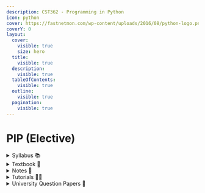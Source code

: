 ```yaml
---
description: CST362 - Programming in Python
icon: python
cover: https://fastnetmon.com/wp-content/uploads/2016/08/python-logo.png
coverY: 0
layout:
  cover:
    visible: true
    size: hero
  title:
    visible: true
  description:
    visible: true
  tableOfContents:
    visible: true
  outline:
    visible: true
  pagination:
    visible: true
---
```


# PIP (Elective)

<details>

<summary>Syllabus 📚</summary>

[CST362](https://drive.google.com/file/d/1zVgRJtu0xv9mk-VrQSi9ycjqvqWoheOc/view?usp=drive_link) 👈

</details>

<details>

<summary>Textbook 📖</summary>

[PIP Textbook](https://drive.google.com/drive/folders/1V16ykcPA_sht3jP_5-7Y8W-ZKxFR-UoY?usp=drive_link) 👈

</details>

<details>

<summary>Notes 📒</summary>

[PIP Notes](https://drive.google.com/drive/folders/1iAZrUvYEK8B05yrr8dCuSrRuEPPV8DMd?usp=drive_link) 👈

</details>

<details>

<summary>Tutorials 🧑‍🏫</summary>

[Programming in Python - Dr. Binu V P](https://proginpython.blogspot.com/2022/04/programming-in-python-cst-362-ktu-cs.html) 👈

</details>

<details>

<summary>University Question Papers 📄</summary>

[PIP PYQs](https://drive.google.com/drive/folders/1mlqZw_UDPEHERzutKfpYpdYwQJUy9u8f?usp=drive_link) 👈

</details>
